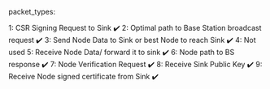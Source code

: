 packet_types:

1: CSR Signing Request to Sink  ✔️
2: Optimal path to Base Station broadcast request ✔️
3: Send Node Data to Sink or best Node to reach Sink ✔️
4: Not used
5: Receive Node Data/ forward it to sink ✔️
6: Node path to BS response ✔️
7: Node Verification Request ✔️
8: Receive Sink Public Key ✔️
9: Receive Node signed certificate from Sink ✔️